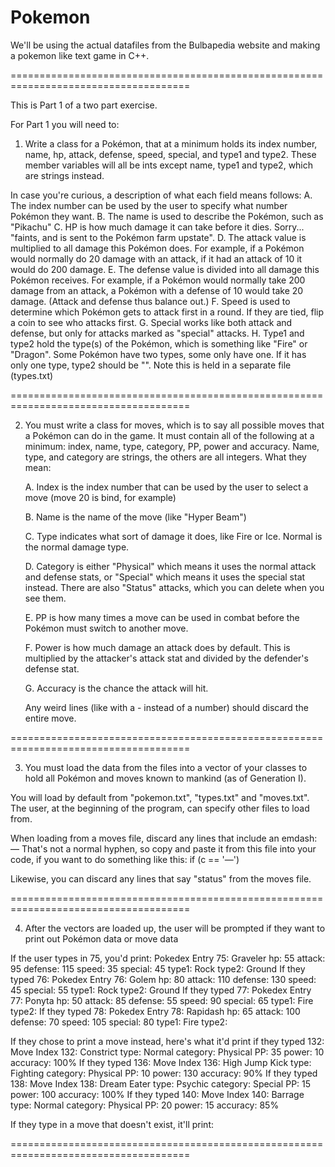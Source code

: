 # Pokemon

We'll be using the actual datafiles from the Bulbapedia website and
making a pokemon like text game in C++.

=====================================================================================

This is Part 1 of a two part exercise.

For Part 1 you will need to:

1) Write a class for a Pokémon, that at a minimum holds its index number,
name, hp, attack, defense, speed, special, and type1 and type2. These member
variables will all be ints except name, type1 and type2, which are strings
instead.

In case you're curious, a description of what each field means follows:
    A. The index number can be used by the user to specify what number Pokémon they want.
    B. The name is used to describe the Pokémon, such as "Pikachu"
    C. HP is how much damage it can take before it dies. Sorry... "faints, and is
    sent to the Pokémon farm upstate".
    D. The attack value is multiplied to all damage this Pokémon does. For
    example, if a Pokémon would normally do 20 damage with an attack, if it had an
    attack of 10 it would do 200 damage.
    E. The defense value is divided into all damage this Pokémon receives. For
    example, if a Pokémon would normally take 200 damage from an attack, a Pokémon
    with a defense of 10 would take 20 damage. (Attack and defense thus balance
            out.)
    F. Speed is used to determine which Pokémon gets to attack first in a round.
    If they are tied, flip a coin to see who attacks first.
    G. Special works like both attack and defense, but only for attacks marked as
    "special" attacks.
    H. Type1 and type2 hold the type(s) of the Pokémon, which is something like
    "Fire" or "Dragon". Some Pokémon have two types, some only have one. If it has
    only one type, type2 should be "". Note this is held in a separate file
(types.txt)

=====================================================================================

2) You must write a class for moves, which is to say all possible moves that a
Pokémon can do in the game. It must contain all of the following at a minimum:
index, name, type, category, PP, power and accuracy. Name, type, and category
are strings, the others are all integers. What they mean:

    A. Index is the index number that can be used by the user to select a move
(move 20 is bind, for example)

    B. Name is the name of the move (like "Hyper Beam")

    C. Type indicates what sort of damage it does, like Fire or Ice. Normal is the normal damage type.

    D. Category is either "Physical" which means it uses the normal attack and
    defense stats, or "Special" which means it uses the special stat instead.
    There are also "Status" attacks, which you can delete when you see them.

    E. PP is how many times a move can be used in combat before the Pokémon must
    switch to another move.

    F. Power is how much damage an attack does by default.  This is multiplied by
    the attacker's attack stat and divided by the defender's defense stat.

    G. Accuracy is the chance the attack will hit.

    Any weird lines (like with a - instead of a number) should discard the entire
    move.

=====================================================================================

3) You must load the data from the files into a vector of your classes to hold
all Pokémon and moves known to mankind (as of Generation I).

You will load by default from "pokemon.txt", "types.txt" and "moves.txt".
The user, at the beginning of the program, can specify other files to load
from.

When loading from a moves file, discard any lines that include an emdash: —
That's not a normal hyphen, so copy and paste it from this file into your
code, if you want to do something like this: if (c == '—')

Likewise, you can discard any lines that say "status" from the moves file.

=====================================================================================

4) After the vectors are loaded up, the user will be prompted if they want to
print out Pokémon data or move data

If the user types in 75, you'd print:
Pokedex Entry 75: Graveler hp: 55 attack: 95 defense: 115 speed: 35 special: 45 type1: Rock type2: Ground
If they typed 76:
Pokedex Entry 76: Golem hp: 80 attack: 110 defense: 130 speed: 45 special: 55 type1: Rock type2: Ground
If they typed 77:
Pokedex Entry 77: Ponyta hp: 50 attack: 85 defense: 55 speed: 90 special: 65 type1: Fire type2:
If they typed 78:
Pokedex Entry 78: Rapidash hp: 65 attack: 100 defense: 70 speed: 105 special: 80 type1: Fire type2:

If they chose to print a move instead, here's what it'd print if they typed
132:
Move Index 132: Constrict  type: Normal category: Physical PP: 35 power: 10 accuracy: 100%
If they typed 136:
Move Index 136: High Jump Kick  type: Fighting category: Physical PP: 10 power: 130 accuracy: 90%
If they typed 138:
Move Index 138: Dream Eater  type: Psychic category: Special PP: 15 power: 100 accuracy: 100%
If they typed 140:
Move Index 140: Barrage  type: Normal category: Physical PP: 20 power: 15 accuracy: 85%

If they type in a move that doesn't exist, it'll print:

=====================================================================================

